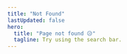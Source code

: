 ```yaml
---
title: "Not Found"
lastUpdated: false
hero:
  title: "Page not found 😥"
  tagline: Try using the search bar.
---
```

